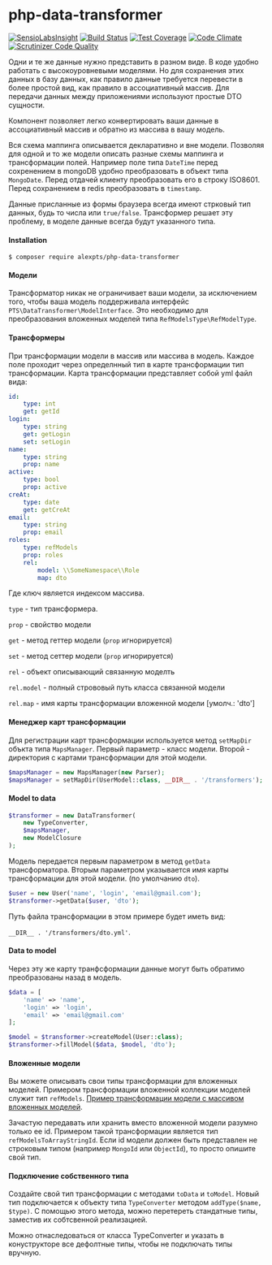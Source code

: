 # php-data-transformer

[![SensioLabsInsight](https://insight.sensiolabs.com/projects/de0407d9-12fe-4d3d-a688-9b29b10a0e46/big.png)](https://insight.sensiolabs.com/projects/de0407d9-12fe-4d3d-a688-9b29b10a0e46)
[![Build Status](https://travis-ci.org/alexpts/php-data-transformer.svg?branch=master)](https://travis-ci.org/alexpts/php-data-transformer)
[![Test Coverage](https://codeclimate.com/github/alexpts/php-data-transformer/badges/coverage.svg)](https://codeclimate.com/github/alexpts/php-data-transformer/coverage)
[![Code Climate](https://codeclimate.com/github/alexpts/php-data-transformer/badges/gpa.svg)](https://codeclimate.com/github/alexpts/php-data-transformer)
[![Scrutinizer Code Quality](https://scrutinizer-ci.com/g/alexpts/php-data-transformer/badges/quality-score.png?b=master)](https://scrutinizer-ci.com/g/alexpts/php-data-transformer/?branch=master)


Одни и те же данные нужно представить в разном виде. В коде удобно работать с высокоуровневыми моделями. Но для сохранения этих данных в базу данных, как правило данные требуется перевести в более простой вид, как правило в ассоциативный массив. Для передачи данных между приложениями используют простые DTO сущности.

Компонент позволяет легко конвертировать ваши данные в ассоциативный массив и обратно из массива в вашу модель.

Вся схема маппинга описывается декларативно и вне модели. Позволяя для одной и то же модели описать разные схемы маппинга и трансформации полей. Например поле типа `DateTime` перед сохренением в mongoDB удобно преобразовать в объект типа `MongoDate`. Перед отдачей клиенту преобразовать его в строку ISO8601. Перед сохранением в redis преобразовать в `timestamp`.

Данные присланные из формы браузера всегда имеют стрковый тип данных, будь то числа или `true/false`. Трансформер решает эту проблему, в моделе данные всегда будут указанного типа.

#### Installation

```$ composer require alexpts/php-data-transformer```

#### Модели
Трансформатор никак не ограничивает ваши модели, за исключением того, чтобы ваша модель поддерживала интерфейс `PTS\DataTransformer\ModelInterface`. Это необходимо для преобразования вложенных моделей типа `RefModelsType\RefModelType`.

#### Трансформеры
При трансформации модели в массив или массива в модель. Каждое поле проходит через определнный тип в карте трансформации тип трансформации.
Карта трансформации представляет собой yml файл вида:
```yml
id:
    type: int
    get: getId
login:
    type: string
    get: getLogin
    set: setLogin
name:
    type: string
    prop: name
active:
    type: bool
    prop: active
creAt:
    type: date
    get: getCreAt
email:
    type: string
    prop: email
roles:
    type: refModels
    prop: roles
    rel:
        model: \\SomeNamespace\\Role
        map: dto
```

Где ключ является индексом массива. 

`type` - тип трансформера.

`prop` - свойство модели

`get` - метод геттер модели (`prop` игнорируется)

`set` - метод сеттер модели (`prop` игнорируется)

`rel` - объект описывающий связанную моделть
	
`rel.model` - полный стрововый путь класса связанной модели

`rel.map` - имя карты трансформации вложенной модели [умолч.: 'dto']


#### Менеджер карт трансформации
Для регистрации карт трансформации используется метод `setMapDir` объкта типа `MapsManager`.
Первый параметр - класс модели. Второй - директория с картами трансформации для этой модели. 

```php
$mapsManager = new MapsManager(new Parser);
$mapsManager = setMapDir(UserModel::class, __DIR__ . '/transformers');
```

#### Model to data

```php
$transformer = new DataTransformer(
	new TypeConverter,
	$mapsManager,
	new ModelClosure
);
```

Модель передается первым параметром в метод `getData` трансформатора. Вторым параметром указывается имя карты трансформации для этой модели. (по умолчанию `dto`).

```php
$user = new User('name', 'login', 'email@gmail.com');
$transformer->getData($user, 'dto');
```

Путь файла трансформации в этом примере будет иметь вид:

`__DIR__ . '/transformers/dto.yml'`.


#### Data to model
Через эту же карту транфсформации данные могут быть обратимо преобразованы назад в модель.
```php
$data = [
	'name' => 'name',
	'login' => 'login',
	'email' => 'email@gmail.com'
];

$model = $transformer->createModel(User::class);
$transformer->fillModel($data, $model, 'dto');
```

#### Вложенные модели
Вы можете описывать свои типы трансформации для вложенных моделей. Примером трансформации вложенной коллекции моделей служит тип `refModels`. [Пример трансформации модели с массивом вложенных моделей](https://github.com/alexpts/php-data-transformer/blob/master/example/refs/demo1.php).

Зачастую передавать или хранить вместо вложенной модели разумно только ее id. Примером такой трансформации является тип `refModelsToArrayStringId`. Если id модели должен быть представлен не строковым типом (например `MongoId` или `ObjectId`), то просто опишите свой тип.

#### Подключение собственного типа
Создайте свой тип трансформации с методами `toData` и `toModel`. Новый тип подключается к объекту типа `TypeConverter` методом `addType($name, $type)`. С помощью этого метода, можно перетереть стандатные типы, заместив их собтсвенной реализацией.

Можно отнаследоваться от класса TypeConverter и указать в конуструкторе все дефолтные типы, чтобы не подключать типы вручную.
